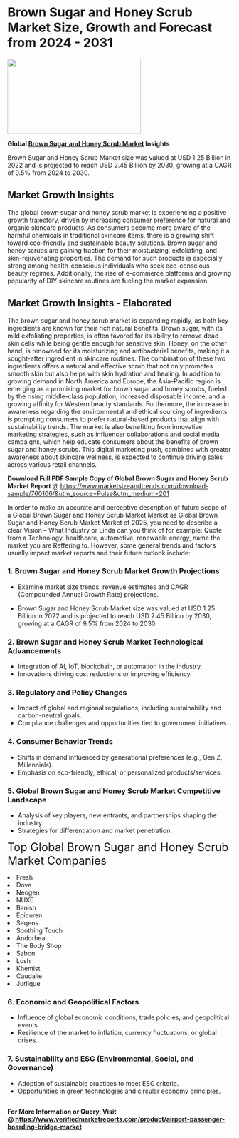 <H1>Brown Sugar and Honey Scrub Market Size, Growth and Forecast from 2024 - 2031</H1><img class="aligncenter size-medium wp-image-584254" src="https://thirdeyenews.in/wp-content/uploads/2024/09/Global-Market-Research-300x168.jpeg" alt="" width="300" height="168" /><p><strong>Global&nbsp;<a href="https://www.marketsizeandtrends.com/download-sample/760106/&amp;utm_source=Pulse&amp;utm_medium=201">Brown Sugar and Honey Scrub Market</a> Insights</strong></p><p>Brown Sugar and Honey Scrub Market size was valued at USD 1.25 Billion in 2022 and is projected to reach USD 2.45 Billion by 2030, growing at a CAGR of 9.5% from 2024 to 2030.</p><p><h2>Market Growth Insights</h2> The global brown sugar and honey scrub market is experiencing a positive growth trajectory, driven by increasing consumer preference for natural and organic skincare products. As consumers become more aware of the harmful chemicals in traditional skincare items, there is a growing shift toward eco-friendly and sustainable beauty solutions. Brown sugar and honey scrubs are gaining traction for their moisturizing, exfoliating, and skin-rejuvenating properties. The demand for such products is especially strong among health-conscious individuals who seek eco-conscious beauty regimes. Additionally, the rise of e-commerce platforms and growing popularity of DIY skincare routines are fueling the market expansion. <h2>Market Growth Insights - Elaborated</h2> The brown sugar and honey scrub market is expanding rapidly, as both key ingredients are known for their rich natural benefits. Brown sugar, with its mild exfoliating properties, is often favored for its ability to remove dead skin cells while being gentle enough for sensitive skin. Honey, on the other hand, is renowned for its moisturizing and antibacterial benefits, making it a sought-after ingredient in skincare routines. The combination of these two ingredients offers a natural and effective scrub that not only promotes smooth skin but also helps with skin hydration and healing. In addition to growing demand in North America and Europe, the Asia-Pacific region is emerging as a promising market for brown sugar and honey scrubs, fueled by the rising middle-class population, increased disposable income, and a growing affinity for Western beauty standards. Furthermore, the increase in awareness regarding the environmental and ethical sourcing of ingredients is prompting consumers to prefer natural-based products that align with sustainability trends. The market is also benefiting from innovative marketing strategies, such as influencer collaborations and social media campaigns, which help educate consumers about the benefits of brown sugar and honey scrubs. This digital marketing push, combined with greater awareness about skincare wellness, is expected to continue driving sales across various retail channels. </p><p><span class=""><strong>Download Full PDF Sample Copy of Global Brown Sugar and Honey Scrub Market Report</strong> @ <a href="https://www.marketsizeandtrends.com/download-sample/760106/&amp;utm_source=Pulse&amp;utm_medium=201" target="_blank">https://www.marketsizeandtrends.com/download-sample/760106/&amp;utm_source=Pulse&amp;utm_medium=201</a></span></p><p>In order to make an accurate and perceptive description of future scope of a Global&nbsp;Brown Sugar and Honey Scrub Market Market as Global&nbsp;Brown Sugar and Honey Scrub Market Market of 2025, you need to describe a clear Vision &ndash; What Industry or Linda can you think of for example: Quote from a Technology, healthcare, automotive, renewable energy, name the market you are Reffering to. However, some general trends and factors usually impact market reports and their future outlook include:</p><h3>1.&nbsp;<strong>Brown Sugar and Honey Scrub Market Growth Projections</strong></h3><ul><li>Examine market size trends, revenue estimates and CAGR (Compounded Annual Growth Rate) projections.</li><li><p>Brown Sugar and Honey Scrub Market size was valued at USD 1.25 Billion in 2022 and is projected to reach USD 2.45 Billion by 2030, growing at a CAGR of 9.5% from 2024 to 2030.</p></li></ul><h3>2.&nbsp;<strong>Brown Sugar and Honey Scrub Market Technological Advancements</strong></h3><ul><li>Integration of AI, IoT, blockchain, or automation in the industry.</li><li>Innovations driving cost reductions or improving efficiency.</li></ul><h3>3.&nbsp;<strong>Regulatory and Policy Changes</strong></h3><ul><li>Impact of global and regional regulations, including sustainability and carbon-neutral goals.</li><li>Compliance challenges and opportunities tied to government initiatives.</li></ul><h3>4.&nbsp;<strong>Consumer Behavior Trends</strong></h3><ul><li>Shifts in demand influenced by generational preferences (e.g., Gen Z, Millennials).</li><li>Emphasis on eco-friendly, ethical, or personalized products/services.</li></ul><h3>5.&nbsp;<strong>Global Brown Sugar and Honey Scrub Market Competitive Landscape</strong></h3><ul><li>Analysis of key players, new entrants, and partnerships shaping the industry.</li><li>Strategies for differentiation and market penetration.</li></ul><p data-pm-slice="1 1 []"><span style="color: inherit; font-family: inherit; font-size: 25px;">Top Global Brown Sugar and Honey Scrub Market Companies</span></p><div class="" data-test-id=""><p><li>Fresh</li><li> Dove</li><li> Neogen</li><li> NUXE</li><li> Banish</li><li> Epicuren</li><li> Seqens</li><li> Soothing Touch</li><li> Andorheal</li><li> The Body Shop</li><li> Sabon</li><li> Lush</li><li> Khemist</li><li> Caudalie</li><li> Jurlique</li></p></div><h3>6.&nbsp;<strong>Economic and Geopolitical Factors</strong></h3><ul><li>Influence of global economic conditions, trade policies, and geopolitical events.</li><li>Resilience of the market to inflation, currency fluctuations, or global crises.</li></ul><h3>7.&nbsp;<strong>Sustainability and ESG (Environmental, Social, and Governance)</strong></h3><ul><li>Adoption of sustainable practices to meet ESG criteria.</li><li>Opportunities in green technologies and circular economy principles.</li></ul><h2><strong style="font-size: 14px;">For More Information or Query, Visit @&nbsp;</strong><a style="background-color: #ffffff; font-size: 14px;" href="https://www.marketsizeandtrends.com/report/brown-sugar-and-honey-scrub-market/" target="_blank">https://www.verifiedmarketreports.com/product/airport-passenger-boarding-bridge-market</a></h2>

